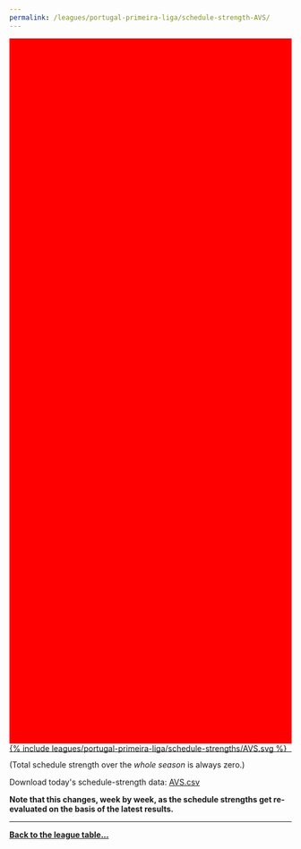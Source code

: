 ```yaml
---
permalink: /leagues/portugal-primeira-liga/schedule-strength-AVS/
---
```


<style>
.svg-wrap {
    background-color:red;
    height:0;
    padding-top:250%; /* 350px/550px */
    position: relative;
}

svg {
    background-color: white;
    height: 100%;
    display:block;
    width: 100%;
    position: absolute;
    top:0;
    left:0;
}
</style>


<div class="svg-wrap">
{% include leagues/portugal-primeira-liga/schedule-strengths/AVS.svg %}
</div>

-----

(Total schedule strength over the *whole season* is always zero.)


Download today's schedule-strength data: [AVS.csv](/assets/leagues/portugal-primeira-liga/2025/schedule-strengths/AVS.csv)

**Note that this changes, week by week, as the schedule strengths get re-evaluated on the
basis of the latest results.**

-----

[**Back to the league table...**](/leagues/portugal-primeira-liga)


